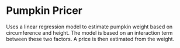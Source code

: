 # Pumpkin Pricer

Uses a linear regression model to estimate pumpkin weight based on circumference and height. The model is based on an interaction term between these two factors. A price is then estimated from the weight.